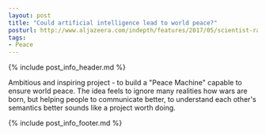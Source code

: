 ```yaml
---
layout: post
title: "Could artificial intelligence lead to world peace?"
posturl: http://www.aljazeera.com/indepth/features/2017/05/scientist-race-build-peace-machine-170509112307430.html
tags:
- Peace
---
```


{% include post_info_header.md %}

Ambitious and inspiring project - to build a "Peace Machine" capable to ensure world peace. The idea feels to ignore many realities how wars are born, but helping people to communicate better, to understand each other's semantics better sounds like a project worth doing.

<!--more-->
{% include post_info_footer.md %}
